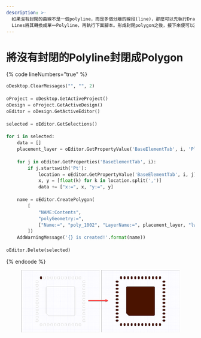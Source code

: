```yaml
---
description: >-
  如果沒有封閉的曲線不是一個polyline，而是多個分離的線段(line)，那麼可以先執行Draw > Stitch
  Lines將其轉換成單一Polyline，再執行下面腳本。形成封閉polygon之後，接下來便可以進行電磁模擬。
---
```


# 將沒有封閉的Polyline封閉成Polygon

{% code lineNumbers="true" %}
```python
oDesktop.ClearMessages("", "", 2)

oProject = oDesktop.GetActiveProject()
oDesign = oProject.GetActiveDesign()
oEditor = oDesign.GetActiveEditor()

selected = oEditor.GetSelections()

for i in selected:
    data = []
    placement_layer = oEditor.GetPropertyValue('BaseElementTab', i, 'PlacementLayer')

    for j in oEditor.GetProperties('BaseElementTab', i):
        if j.startswith('Pt'):
            location = oEditor.GetPropertyValue('BaseElementTab', i, j)
            x, y = [float(k) for k in location.split(',')]
            data += ["x:=", x, "y:=", y]

    name = oEditor.CreatePolygon(
        [
            "NAME:Contents",
            "polyGeometry:=",
            ["Name:=", "poly_1002", "LayerName:=", placement_layer, "lw:=", "0", "n:=", len(data), "U:=", "mm", ] + data
        ])
    AddWarningMessage('{} is created!'.format(name))

oEditor.Delete(selected)
```
{% endcode %}

<figure><img src="../../.gitbook/assets/image (15).png" alt=""><figcaption></figcaption></figure>
